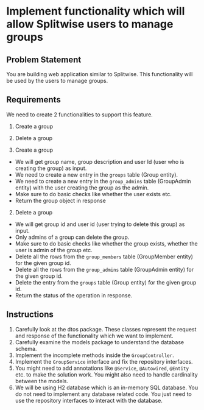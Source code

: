 # Implement functionality which will allow Splitwise users to manage groups

## Problem Statement
You are building web application similar to Splitwise. This functionality will be used by the users to manage groups.

## Requirements
We need to create 2 functionalities to support this feature.
1. Create a group
2. Delete a group


1. Create a group
* We will get group name, group description and user Id (user who is creating the group) as input.
* We need to create a new entry in the `groups` table (Group entity).
* We need to create a new entry in the `group_admins` table (GroupAdmin entity) with the user creating the group as the admin.
* Make sure to do basic checks like whether the user exists etc.
* Return the group object in response

2. Delete a group
* We will get group id and user id (user trying to delete this group) as input.
* Only admins of a group can delete the group.
* Make sure to do basic checks like whether the group exists, whether the user is admin of the group etc.
* Delete all the rows from the `group_members` table (GroupMember entity) for the given group id.
* Delete all the rows from the `group_admins` table (GroupAdmin entity) for the given group id.
* Delete the entry from the `groups` table (Group entity) for the given group id.
* Return the status of the operation in response.


## Instructions
1. Carefully look at the dtos package. These classes represent the request and response of the functionality which we want to implement.
2. Carefully examine the models package to understand the database schema.
3. Implement the incomplete methods inside the `GroupController`.
4. Implement the `GroupService` interface and fix the repository interfaces.
5. You might need to add annotations like `@Service`, `@Autowired`, `@Entity` etc. to make the solution work. You might also need to handle cardinality between the models.
6. We will be using H2 database which is an in-memory SQL database. You do not need to implement any database related code. You just need to use the repository interfaces to interact with the database.